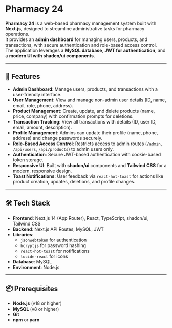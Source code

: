 # Pharmacy 24

**Pharmacy 24** is a web-based pharmacy management system built with **Next.js**, designed to streamline administrative tasks for pharmacy operations.  
It provides an **admin dashboard** for managing users, products, and transactions, with secure authentication and role-based access control.  
The application leverages a **MySQL database**, **JWT for authentication**, and a **modern UI with shadcn/ui components**.

---

## 🚀 Features

- **Admin Dashboard**: Manage users, products, and transactions with a user-friendly interface.  
- **User Management**: View and manage non-admin user details (ID, name, email, role, phone, address).  
- **Product Management**: Create, update, and delete products (name, price, company) with confirmation prompts for deletions.  
- **Transaction Tracking**: View all transactions with details (ID, user ID, email, amount, description).  
- **Profile Management**: Admins can update their profile (name, phone, address) and change passwords securely.  
- **Role-Based Access Control**: Restricts access to admin routes (`/admin`, `/api/users`, `/api/products`) to admin users only.  
- **Authentication**: Secure JWT-based authentication with cookie-based token storage.  
- **Responsive UI**: Built with **shadcn/ui** components and **Tailwind CSS** for a modern, responsive design.  
- **Toast Notifications**: User feedback via `react-hot-toast` for actions like product creation, updates, deletions, and profile changes.  

---

## 🛠 Tech Stack

- **Frontend**: Next.js 14 (App Router), React, TypeScript, shadcn/ui, Tailwind CSS  
- **Backend**: Next.js API Routes, MySQL, JWT  
- **Libraries**:
  - `jsonwebtoken` for authentication  
  - `bcryptjs` for password hashing  
  - `react-hot-toast` for notifications  
  - `lucide-react` for icons  
- **Database**: MySQL  
- **Environment**: Node.js  

---

## 📦 Prerequisites

- **Node.js** (v18 or higher)  
- **MySQL** (v8 or higher)  
- **Git**  
- **npm** or **yarn**  